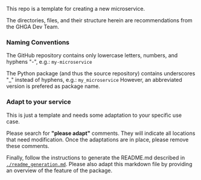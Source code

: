 <!-- Please provide a short overview of the features of this service. -->

This repo is a template for creating a new microservice.

The directories, files, and their structure herein are recommendations
from the GHGA Dev Team.

### Naming Conventions

The GitHub repository contains only lowercase letters, numbers, and hyphens "-",
e.g.: `my-microservice`

The Python package (and thus the source repository) contains underscores "_"
instead of hyphens, e.g.: `my_microservice`
However, an abbreviated version is prefered as package name.

### Adapt to your service

This is just a template and needs some adaptation to your specific use case.

Please search for **"please adapt"** comments. They will indicate all locations that
need modification. Once the adaptations are in place, please remove these comments.

Finally, follow the instructions to generate the README.md described in
[`./readme_generation.md`](./readme_generation.md). Please also adapt this markdown file
by providing an overview of the feature of the package.
